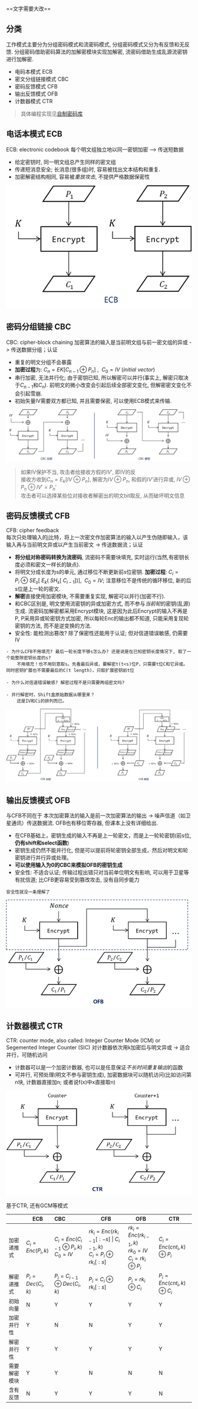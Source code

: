 ==文字需要大改==

## 分类

工作模式主要分为分组密码模式和流密码模式, 分组密码模式又分为有反馈和无反馈. 分组密码借助密码算法的加解密模块实现加解密, 流密码借助生成乱源流密钥进行加解密.

- 电码本模式 ECB
- 密文分组链接模式 CBC
- 密码反馈模式 CFB
- 输出反馈模式 OFB
- 计数器模式 CTR

> 具体编程实现见[自制密码库](../文档/自制密码库.md)

## 电话本模式 ECB
ECB: electronic codebook
每个明文组独立地以同一密钥加密 –> 传送短数据

- 给定密钥时, 同一明文组总产生同样的密文组
- 传递短消息安全; 长消息(很多组)时, 容易被找出文本结构和重复.
- 加密解密结构相同, 容易被*重放攻击*, 不提供严格数据保密性  

![|275](../../attach/Pasted%20image%2020230612153447.png)

## 密码分组链接 CBC
CBC: cipher-block chaining
加密算法的输入是当前明文组与前一密文组的异或 -> 传送数据分组；认证

- 重复的明文分组不会暴露
- **加密过程**为: $C_{n} = EK{[C_{n-1}\oplus P_{n}]}\ ,\ \ C_{0}=IV\ (initial\ vector)$
- 串行加密, 无法并行化; 由于密钥已知, 所以解密可以并行(事实上, 解密只取决于$C_{n-1}$和$C_{n}$). 前明文的微小改变会引起后续全部密文变化, 但解密密文变化不会引起雪崩.
- 初始矢量IV需要双方都已知, 并且需要保密, 可以使用ECB模式来传输.

![|650](../../attach/Pasted%20image%2020230612112531.png)

> 如果IV保护不当, 攻击者给接收方假的$IV'$, 即IV的反  
> 接收方收到$C_{n}=E_{k}[IV\oplus P_{n}]$, 解密为$IV\oplus P_{n}$, 和假的$IV'$进行异或, $IV \oplus P_{n}\oplus IV'=P_{n}'$  
> 攻击者可以选择某些位对接收者解密出的明文bit取反, 从而破坏明文信息

## 密码反馈模式 CFB

CFB: cipher feedback  
每次只处理输入的j比特，将上一次密文作加密算法的输入以产生伪随即输入，该输入再与当前明文异或以产生当前密文 -> 传送数据流；认证

- **将分组对称密码转换为流密码**, 流密码不需要块填充, 实时运行(当然,有密钥长度必须和密文一样长的缺点). 
- 将明文分成长度为s的单元, 通过移位不断更新前s位密钥. **加密过程**: $C_{i}=P_{i}\ \oplus\ SE_{s}[\ E_{k}(\ SH_{s}[\ C_{i-1}])],\ \ C_{0}=IV$; 注意移位不是传统的循环移位, 新的后s位是上一轮的密文.
- **解密**直接使用加密模块, 不需要重复实现, 解密可以并行(加密不行).
- 和CBC区别是, 明文使用流密钥的异或加密方式, 而不参与*当前轮*的密钥(乱源)生成. 流密码加解密都采用Encrypt模块, 这是因为此后Encrypt的输入不再是P, P采用异或轮密钥方式加密, 所以每轮Enc的输出都不知道, 只能采用复现轮密钥的方法, 而不是逆变换的方法.
- 安全性: 能检测出篡改? 除了保密性还能用于认证; 但对信道错误敏感, 仍需要IV

```ad-question
- 为什么CFB不用填充? 最后一轮长度不够s怎么办? 还是说是在已知密钥长度情况下, 取了一个能整除密钥长度的s?
	不用填充！也不用刻意取s。先看最后异或，要解密t(t<s)位P，只需要t位C和它异或。同时密钥扩展也不需要最后的C(t length)，只取扩展密钥前t位

- 为什么对信道错误敏感? 解密过程不是只需要两组密文吗?

- 并行解密时，Shift盒原始数据从哪里来？
	还是IV和Ci的排列而已。
```

![|700](../../attach/Pasted%20image%2020230612161515.png)

## 输出反馈模式 OFB

与CFB不同在于 本次加密算法的输入是前一次加密算法的输出 -> 噪声信道（如卫星通讯）传送数据流. OFB也有移位寄存器, 但课本上没有详细给出.

- 在CFB基础上，密钥生成的输入不再是上一轮密文，而是上一轮轮密钥(前s位,**仍有shift和select函数**)
- 密钥生成仍然不能并行化, 但是可以提前将轮密钥全部生成，然后对明文和轮密钥进行并行异或处理。
- **可以使用输入为0的CBC来模拟OFB的密钥生成**
- 安全性: 不适合认证; 传输过程出错只对当前单位明文有影响, 可以用于卫星等有扰信道; 比CFB更容易受到篡改攻击, 没有自同步能力

```ad-question
安全性就没一条理解了
```
![|350](../../attach/Pasted%20image%2020230612114011.png)

## 计数器模式 CTR
CTR: counter mode, also called: Integer Counter Mode (ICM) or Segemented Integer Counter (SIC)
对计数器依次用k加密后与明文异或 -> 适合并行，可随机访问

- 计数器可以是一个加密计数器, 也可以是任意保证*不长时间重复输出*的函数
- 可并行, 可预处理(明文不参与密钥生成), 加密数据块可以随机访问(比如访问第n块, 计数器直接加n; 或者说f(x)中x直接取n)

![|400](../../attach/Pasted%20image%2020230613202211.png)

基于CTR, 还有GCM等模式


|        | ECB              | CBC                                         | CFB                                                                       | OFB                                                           | CTR                          |
| ------ | ---------------- |:------------------------------------------- | ------------------------------------------------------------------------- | ------------------------------------------------------------- | ---------------------------- |
| 加密递推式  | $C_i=Enc(P_i,k)$ | $C_i=Enc(C_{i-1}\oplus P_i,k)$<br/>$C_0=IV$ | $rk_i=Enc(rk_{i-1}[:-s]\ \|\ C_{i-1},\ k)$<br/>$C_i=P_i\oplus rk_{i}[:s]$ | $rk_i=Enc(rk_{i-1},k)$<br/>$rk_0=IV$<br/>$C_i=rk_i\oplus P_i$ | $C_i=Enc(cnt_i,k)\oplus P_i$ |
| 解密递推式  | $P_i=Dec(C_i,k)$ | $P_i=C_{i-1}\oplus Dec(C_i,k)$              | $P_i=C_i\oplus rk_{i}[:s]$                                                | $P_i=rk_i\oplus C_i$                                          | $P_i=Enc(cnt_i,k)\oplus C_i$ |
| 初始向量   | N                | Y                                           | Y                                                                         | Y                                                             | Y                            |
| 加密并行性  | Y                | N                                           | N                                                                         | Y                                                             | Y                            |
| 解密并行性  | Y                | Y                                           | Y                                                                         | Y                                                             | Y                            |
| 需要解密模块 | Y                | Y                                           | N                                                                         | N                                                             | N                            |
| 含有反馈   | N                | Y                                           | Y                                                                         | Y                                                             | N                            |
